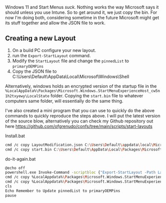 Windows 11 and Start Menus *suck.* Nothing works the way Microsoft says it should unless you use Intune. So to get around it, we just copy the bin. For now I'm doing both, considering sometime in the future Microsoft might get its stuff together and allow the JSON file to work.


## Creating a new Layout

1. On a build PC configure your new layout.
2. run the ```Export-StartLayout``` command.
3. Modify the `StartLayout` file and change the `pinnedList` to `primaryOEMPins`
4. Copy the JSON file to C:\Users\Default\AppData\Local\Microsof\Windows\Shell

Alternatively, windows holds an encrypted version of the startup file in the `%LocalAppData%\Packages\Microsoft.Windows.StartMenuExperienceHost_cw5n1h2txyewy\LocalState` folder. Copying the `start.bin` file to whatever computers same folder, will essentially do the same thing.

I've also created a mini program that you can use to quickly do the above commands to quickly reproduce the steps above. I will put the latest version of the source blow, alternatively you can check my Github repository out here https://github.com/ofgrenudo/confs/tree/main/scripts/start-layouts

Install.bat

```bash
cmd /c copy LayoutModification.json C:\Users\Default\appdata\local\Microsoft\Windows\Shell\LayoutModification.json /y 
cmd /c copy start.bin C:\Users\Default\AppData\Local\Packages\Microsoft.Windows.StartMenuExperienceHost_cw5n1h2txyewy\LocalState
```


do-it-again.bat

```bash
@echo off
powershell.exe Invoke-Command -scriptbloc {"Export-StartLayout -Path LayoutModifications.json"}
cmd /c copy %LocalAppdata%\Packages\Microsoft.Windows.StartMenuExperienceHost_cw5n1h2txyewy\LocalState\start.bin start.bin /y
cmd /c copy %LocalAppdata%\Packages\Microsoft.Windows.StartMenuExperienceHost_cw5n1h2txyewy\LocalState\start2.bin start.bin /y
cls
Echo Remember to Update pinnedList to primaryOEMPins
pause
```